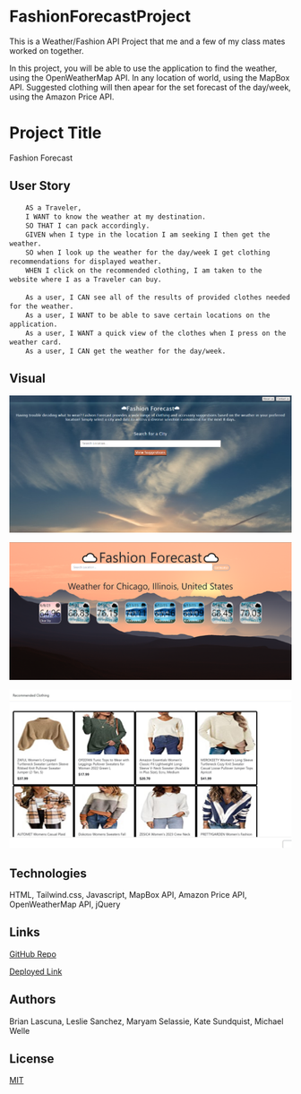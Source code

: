 # FashionForecastProject

This is a Weather/Fashion API Project that me and a few of my class mates worked on together.


In this project, you will be able to use the application to find the weather, using the OpenWeatherMap API. In any location of world, using the MapBox API. Suggested clothing will then apear for the set forecast of the day/week, using the Amazon Price API. 

# Project Title 

Fashion Forecast


## User Story
```
    AS a Traveler,
    I WANT to know the weather at my destination.
    SO THAT I can pack accordingly.
    GIVEN when I type in the location I am seeking I then get the weather.
    SO when I look up the weather for the day/week I get clothing recommendations for displayed weather.
    WHEN I click on the recommended clothing, I am taken to the website where I as a Traveler can buy.

    As a user, I CAN see all of the results of provided clothes needed for the weather.
    As a user, I WANT to be able to save certain locations on the application.
    As a user, I WANT a quick view of the clothes when I press on the weather card.
    As a user, I CAN get the weather for the day/week.
```

## Visual 

![Screenshot 1](./assets/image/ssFashion-Forecast.PNG)


![Screenshot 2](./assets/image/ssFashion-Forecast2.PNG)


![Screenshot 3](./assets/image/ssclothingapi-FashionF.jpg)


## Technologies

HTML, Tailwind.css, Javascript, MapBox API, Amazon Price API, OpenWeatherMap API, jQuery


## Links

[GitHub Repo](https://github.com/Brian-Lascuna/fashion-forecast)


[Deployed Link](https://brian-lascuna.github.io/fashion-forecast/)


## Authors 

Brian Lascuna, Leslie Sanchez, Maryam Selassie, Kate Sundquist, Michael Welle


## License 

[MIT](https://choosealicense.com/licenses/mit/)